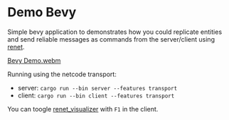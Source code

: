 # Demo Bevy

Simple bevy application to demonstrates how you could replicate entities and send reliable messages as commands from the server/client using [renet](https://github.com/lucaspoffo/renet).

[Bevy Demo.webm](https://user-images.githubusercontent.com/35241085/180664609-f8c969e0-d313-45c0-9c04-8a116896d0bd.webm)

Running using the netcode transport:

- server: `cargo run --bin server --features transport`
- client: `cargo run --bin client --features transport`

You can toogle [renet_visualizer](https://github.com/lucaspoffo/renet/tree/master/renet_visualizer) with `F1` in the client.
